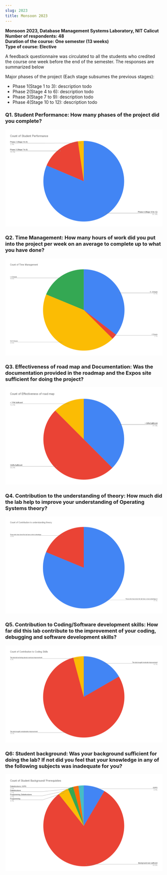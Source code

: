 ```yaml
---
slug: 2023
title: Monsoon 2023
---
```


**Monsoon 2023, Database Management Systems Laboratory, NIT Calicut**<br/>
**Number of respondents: 48**<br/>
**Duration of the course: One semester (13 weeks)**<br/>
**Type of course: Elective**

A feedback questionnaire was circulated to all the students who credited the course one week before the end of the semester. The responses are summarized below

Major phases of the project (Each stage subsumes the previous stages):

- Phase 1(Stage 1 to 3): description todo
- Phase 2(Stage 4 to 6): description todo
- Phase 3(Stage 7 to 9): description todo
- Phase 4(Stage 10 to 12): description todo

### Q1. Student Performance: How many phases of the project did you complete?

![](./graphs/q1.png)

### Q2. Time Management: How many hours of work did you put into the project per week on an average to complete up to what you have done?

![](./graphs/q2.png)

### Q3. Effectiveness of road map and Documentation: Was the documentation provided in the roadmap and the Expos site sufficient for doing the project?

![](./graphs/q3.png)

### Q4. Contribution to the understanding of theory: How much did the lab help to improve your understanding of Operating Systems theory?

![](./graphs/q4.png)

### Q5. Contribution to Coding/Software development skills: How far did this lab contribute to the improvement of your coding, debugging and software development skills?

![](./graphs/q5.png)

### Q6: Student background: Was your background sufficient for doing the lab? If not did you feel that your knowledge in any of the following subjects was inadequate for you?

![](./graphs/q6.png)

